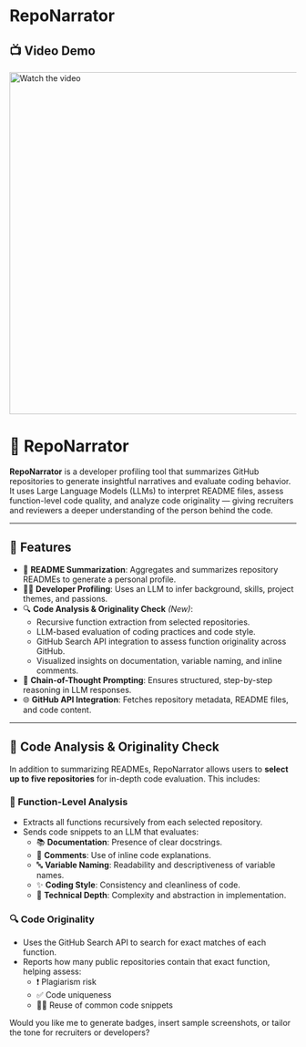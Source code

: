 # RepoNarrator
<h2>📺 Video Demo</h2>
<a href="https://www.youtube.com/watch?v=WPnzze30Deo" target="_blank">
  <img src="https://img.youtube.com/vi/WPnzze30Deo/0.jpg" alt="Watch the video" width="600">
</a>

# 🧠 RepoNarrator

**RepoNarrator** is a developer profiling tool that summarizes GitHub repositories to generate insightful narratives and evaluate coding behavior. It uses Large Language Models (LLMs) to interpret README files, assess function-level code quality, and analyze code originality — giving recruiters and reviewers a deeper understanding of the person behind the code.

---

## 🚀 Features

- 📄 **README Summarization**: Aggregates and summarizes repository READMEs to generate a personal profile.
- 👨‍💻 **Developer Profiling**: Uses an LLM to infer background, skills, project themes, and passions.
- 🔍 **Code Analysis & Originality Check** *(New)*:
  - Recursive function extraction from selected repositories.
  - LLM-based evaluation of coding practices and code style.
  - GitHub Search API integration to assess function originality across GitHub.
  - Visualized insights on documentation, variable naming, and inline comments.
- 🧠 **Chain-of-Thought Prompting**: Ensures structured, step-by-step reasoning in LLM responses.
- 🌐 **GitHub API Integration**: Fetches repository metadata, README files, and code content.

---

## 🧪 Code Analysis & Originality Check

In addition to summarizing READMEs, RepoNarrator allows users to **select up to five repositories** for in-depth code evaluation. This includes:

### 🧬 Function-Level Analysis

- Extracts all functions recursively from each selected repository.
- Sends code snippets to an LLM that evaluates:
  - 📚 **Documentation**: Presence of clear docstrings.
  - 💬 **Comments**: Use of inline code explanations.
  - 🔤 **Variable Naming**: Readability and descriptiveness of variable names.
  - ✨ **Coding Style**: Consistency and cleanliness of code.
  - 🧠 **Technical Depth**: Complexity and abstraction in implementation.

### 🔍 Code Originality

- Uses the GitHub Search API to search for exact matches of each function.
- Reports how many public repositories contain that exact function, helping assess:
  - ❗ Plagiarism risk
  - ✅ Code uniqueness
  - 🧑‍🎓 Reuse of common code snippets

Would you like me to generate badges, insert sample screenshots, or tailor the tone for recruiters or developers?
